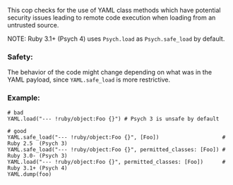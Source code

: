 This cop checks for the use of YAML class methods which have
potential security issues leading to remote code execution when
loading from an untrusted source.

NOTE: Ruby 3.1+ (Psych 4) uses `Psych.load` as `Psych.safe_load` by default.

### Safety:

The behavior of the code might change depending on what was
in the YAML payload, since `YAML.safe_load` is more restrictive.

### Example:
    # bad
    YAML.load("--- !ruby/object:Foo {}") # Psych 3 is unsafe by default

    # good
    YAML.safe_load("--- !ruby/object:Foo {}", [Foo])                    # Ruby 2.5  (Psych 3)
    YAML.safe_load("--- !ruby/object:Foo {}", permitted_classes: [Foo]) # Ruby 3.0- (Psych 3)
    YAML.load("--- !ruby/object:Foo {}", permitted_classes: [Foo])      # Ruby 3.1+ (Psych 4)
    YAML.dump(foo)
